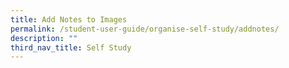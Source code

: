 ```yaml
---
title: Add Notes to Images
permalink: /student-user-guide/organise-self-study/addnotes/
description: ""
third_nav_title: Self Study
---
```

